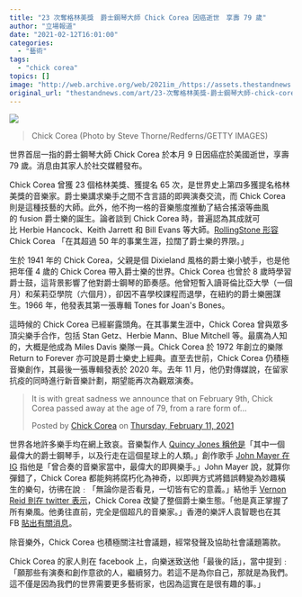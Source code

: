```yaml
---
title: "23 次奪格林美獎　爵士鋼琴大師 Chick Corea 因癌逝世　享壽 79 歲"
author: "立場報道"
date: "2021-02-12T16:01:00"
categories:
  - "藝術"
tags:
  - "chick corea"
topics: []
image: "http://web.archive.org/web/2021im_/https://assets.thestandnews.com/media/photos/20210212-1120copy_rhfe8_VSq8XjE.png"
original_url: "thestandnews.com/art/23-次奪格林美獎-爵士鋼琴大師-chick-corea-因癌逝世-享壽-79-歲"
---
```

![](http://web.archive.org/web/2021im_/https://assets.thestandnews.com/media/photos/20210212-1120copy_rhfe8_VSq8XjE.png)
> Chick Corea (Photo by Steve Thorne/Redferns/GETTY IMAGES)

世界首屈一指的爵士鋼琴大師 Chick Corea 於本月 9 日因癌症於美國逝世，享壽 79 歲。消息由其家人於社交媒體發布。

Chick Corea 曾獲 23 個格林美獎、獲提名 65 次，是世界史上第四多獲提名格林美獎的音樂家。爵士樂講求樂手之間不含言語的即興演奏交流，而 Chick Corea 則是這種技藝的大師。此外，他不拘一格的音樂態度推動了結合搖滾等曲風的 fusion 爵士樂的誕生。論者談到 Chick Corea 時，普遍認為其成就可比 Herbie Hancock、Keith Jarrett 和 Bill Evans 等大師。[RollingStone 形容](http://web.archive.org/web/20211229094820/https://www.rollingstone.com/music/music-news/chick-corea-obit-1127283/) Chick Corea 「在其超過 50 年的事業生涯，拉闊了爵士樂的界限。」

生於 1941 年的 Chick Corea，父親是個 Dixieland 風格的爵士樂小號手，也是他把年僅 4 歲的 Chick Corea 帶入爵士樂的世界。Chick Corea 也曾於 8 歲時學習爵士鼓，這背景影響了他對爵士鋼琴的節奏感。他曾短暫入讀哥倫比亞大學（一個月）和茱莉亞學院（六個月），卻因不喜學校課程而退學，在紐約的爵士樂圈謀生。1966 年，他發表其第一張專輯 Tones for Joan's Bones。

這時候的 Chick Corea 已經嶄露頭角。在其事業生涯中，Chick Corea 曾與眾多頂尖樂手合作，包括 Stan Getz、Herbie Mann、Blue Mitchell 等。最廣為人知的，大概是他成為 Miles Davis 樂隊一員。Chick Corea 於 1972 年創立的樂隊 Return to Forever 亦可說是爵士樂史上經典。直至去世前，Chick Corea 仍積極音樂創作，其最後一張專輯發表於 2020 年。去年 11 月，他仍對傳媒說，在留家抗疫的同時進行新音樂計劃，期望能再次為觀眾演奏。

> It is with great sadness we announce that on February 9th, Chick Corea passed away at the age of 79, from a rare form of...
> 
> Posted by [Chick Corea](http://web.archive.org/web/20211229094820/https://www.facebook.com/chickcorea/) on [Thursday, February 11, 2021](http://web.archive.org/web/20211229094820/https://www.facebook.com/chickcorea/posts/10158422599898924)

世界各地許多樂手均在網上致哀。音樂製作人 [Quincy Jones 稱他是](http://web.archive.org/web/20211229094820/https://www.facebook.com/QuincyJones/posts/10158840319509631?__cft__[0]=AZW61cqNUDZNLcowVePNKR7ADylawPYB8nldK3tzxRjahJNiQ3c4drMutXnYa3QUBFi1cLN0eCiIpSzOZGNKAtRcJryg0VnItyRe0tmoAl4fo5z9wLgNux4Ob2ETKVO4fL3icK4S932B5fcycbslbC1v&__tn__=%2CO%2CP-R)「其中一個最偉大的爵士鋼琴手，以及行走在這個星球上的人類。」創作歌手 [John Mayer 在 IG](http://web.archive.org/web/20211229094820/https://www.instagram.com/p/CLKuOTBFzbn/?igshid=1mftzxk2hado8) 指他是「曾合奏的音樂家當中，最偉大的即興樂手。」John Mayer 說，就算你彈錯了，Chick Corea 都能夠將腐朽化為神奇，以即興方式將錯誤轉變為妙趣橫生的樂句，彷彿在說﹕「無論你是否看見，一切皆有它的意義。」結他手 [Vernon Reid 則在 twitter 表示](http://web.archive.org/web/20211229094820/https://twitter.com/vurnt22/status/1359980173811146754)，Chick Corea 改變了整個爵士樂生態。「他是真正掌握了所有樂風。他勇往直前，完全是個超凡的音樂家。」香港的樂評人袁智聰也在其 FB [貼出有關消息](http://web.archive.org/web/20211229094820/https://www.facebook.com/yuen.chichung/posts/10158026324567901?__cft__[0]=AZUKtFSYoSnY604LAz2eZPWW5JCd1EA_Z3FT-uSuBbPVqrRjNyi6LubakqP_kVESMYSko66l3GsYampYAXlthrybwUuI707G3GXWuGylSKO8T0oIAMjCBU9o8W6Jr1XDHQcjAX_yTyBVukAnJiiU26IU2JRP-3KW4ikbmJpkYe2zeA&__tn__=%2CO%2CP-R)。

除音樂外，Chick Corea 也積極關注社會議題，經常發聲及協助社會議題籌款。

Chick Corea 的家人則在 facebook 上，向樂迷致送他「最後的話」，當中提到﹕「願那些有演奏和創作意欲的人，繼續努力。若這不是為你自己，那就是為我們。這不僅是因為我們的世界需要更多藝術家，也因為這實在是很有趣的事。」